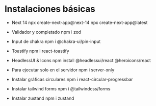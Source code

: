 # Instalaciones básicas

- Next 14
  npx create-next-app@next-14
  npx create-next-app@latest

- Validador y completado
  npm i zod

- Input de chakra
  npm i @chakra-ui/pin-input

- Toastify
  npm i react-toastify

- HeadlessUI & Icons
  npm install @headlessui/react @heroicons/react

- Para ejecutar solo en el servidor
  npm i server-only

- Instalar gráficas circulares
  npm i react-circular-progressbar

- Instalar tailwind forms
  npm i @tailwindcss/forms

- Instalar zustand
  npm i zustand
